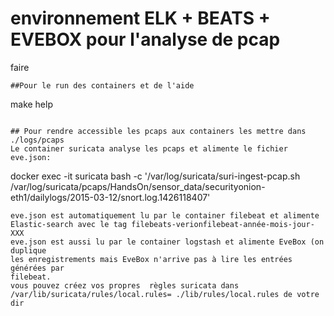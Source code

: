 # environnement ELK + BEATS + EVEBOX pour l'analyse de pcap
faire 
```
##Pour le run des containers et de l'aide
```
make help
```

## Pour rendre accessible les pcaps aux containers les mettre dans ./logs/pcaps
Le container suricata analyse les pcaps et alimente le fichier eve.json:
```
docker exec -it suricata bash -c '/var/log/suricata/suri-ingest-pcap.sh /var/log/suricata/pcaps/HandsOn/sensor_data/securityonion-eth1/dailylogs/2015-03-12/snort.log.1426118407'
```
eve.json est automatiquement lu par le container filebeat et alimente Elastic-search avec le tag filebeats-verionfilebeat-année-mois-jour-XXX
eve.json est aussi lu par le container logstash et alimente EveBox (on  duplique
les enregistrements mais EveBox n'arrive pas à lire les entrées générées par
filebeat.
vous pouvez créez vos propres  règles suricata dans
/var/lib/suricata/rules/local.rules= ./lib/rules/local.rules de votre dir

